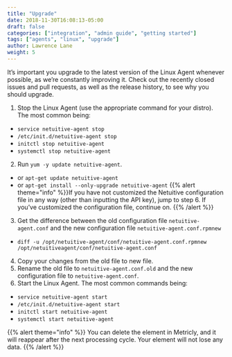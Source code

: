 ```yaml
---
title: "Upgrade"
date: 2018-11-30T16:08:13-05:00
draft: false
categories: ["integration", "admin guide", "getting started"]
tags: ["agents", "linux", "upgrade"]
author: Lawrence Lane
weight: 5
---
```


It’s important you upgrade to the latest version of the Linux Agent whenever possible, as we’re constantly improving it. Check out the recently closed issues and pull requests, as well as the release history, to see why you should upgrade.

1. Stop the Linux Agent (use the appropriate command for your distro). The most common being:
 - `service netuitive-agent stop`
 - ``/etc/init.d/netuitive-agent stop``
 - `initctl stop netuitive-agent`
 - `systemctl stop netuitive-agent`
2. Run `yum -y update netuitive-agent`.
 - or `apt-get update netuitive-agent`
 - or `apt-get install --only-upgrade netuitive-agent`
 {{% alert theme="info" %}}If you have not customized the Netuitive configuration file in any way (other than inputting the API key), jump to step 6. If you’ve customized the configuration file, continue on. {{% /alert %}}
3. Get the difference between the old configuration file `netuitive-agent.conf` and the new configuration file `netuitive-agent.conf.rpmnew`
 - `diff -u /opt/netuitive-agent/conf/netuitive-agent.conf.rpmnew /opt/netuitiveagent/conf/netuitive-agent.conf`
4. Copy your changes from the old file to new file.
5. Rename the old file to `netuitive-agent.conf.old` and the new configuration file to `netuitive-agent.conf`.
6. Start the Linux Agent. The most common commands being:
 - `service netuitive-agent start`
 - ``/etc/init.d/netuitive-agent start``
 - `initctl start netuitive-agent`
 - `systemctl start netuitive-agent`

{{% alert theme="info" %}} You can delete the element in Metricly, and it will reappear after the next processing cycle. Your element will not lose any data. {{% /alert %}}
